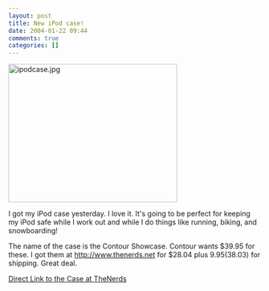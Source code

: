 ```yaml
---
layout: post
title: New iPod case!
date: 2004-01-22 09:44
comments: true
categories: []
---
```

<img alt="ipodcase.jpg" src="http://peterfilias.com/archives/ipodcase.jpg" width="336" height="276" border="0" />

I got my iPod case yesterday. I love it. It's going to be perfect for keeping my iPod safe while I work out and while I do things like running, biking, and snowboarding!

The name of the case is the Contour Showcase. Contour wants $39.95 for these. I got them at <a href="http://www.thenerds.net">http://www.thenerds.net</a> for $28.04 plus $9.95 ($38.03) for shipping. Great deal.

<a href="http://www.thenerds.net/productpage.asp?d=5&pn=SHCASE&s=0">Direct Link to the Case at TheNerds</a>
